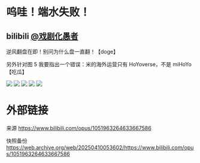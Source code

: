 # 呜哇！端水失败！

## bilibili [@戏剧化愚者](https://space.bilibili.com/19976514)

逆风翻盘在即！别问为什么盘一直翻！【doge】

另外针对图 5 我要指出一个错误：米的海外运营只有 HoYoverse，不是 miHoYo【吃瓜】

![](https://raw.githubusercontent.com/KugouGames/iming-blog/refs/heads/main/evil-of-kurogames/images/1051963264633667586/1.jpg)
![](https://raw.githubusercontent.com/KugouGames/iming-blog/refs/heads/main/evil-of-kurogames/images/1051963264633667586/2.jpg)
![](https://raw.githubusercontent.com/KugouGames/iming-blog/refs/heads/main/evil-of-kurogames/images/1051963264633667586/3.jpg)
![](https://raw.githubusercontent.com/KugouGames/iming-blog/refs/heads/main/evil-of-kurogames/images/1051963264633667586/4.jpg)
![](https://raw.githubusercontent.com/KugouGames/iming-blog/refs/heads/main/evil-of-kurogames/images/1051963264633667586/5.jpg)

# 外部链接

来源 https://www.bilibili.com/opus/1051963264633667586

快照备份 https://web.archive.org/web/20250410053602/https://www.bilibili.com/opus/1051963264633667586
